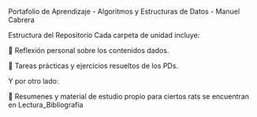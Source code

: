 Portafolio de Aprendizaje - Algoritmos y Estructuras de Datos - Manuel Cabrera

Estructura del Repositorio
Cada carpeta de unidad incluye:

📓 Reflexión personal sobre los contenidos dados.

📂 Tareas prácticas y ejercicios resueltos de los PDs.

Y por otro lado: 

📄 Resumenes y material de estudio propio para ciertos rats se encuentran en Lectura_Bibliografía
